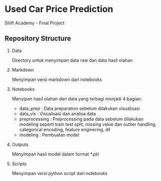 # Used Car Price Prediction
Shift Academy - Final Project

## Repository Structure
1. Data

   Directory untuk menyimpan data raw dan data hasil olahan
   
2. Markdown

   Menyimpan versi markdown dari notebooks
   
3. Notebooks

   Menyipan hasil olahan dari data yang terbagi menjadi 4 bagian:
   
   * data_prep : Data preparation sebelum dilakukan visualisasi
   * data_vis : Visualisasi dan analisa data
   * preprocessing : Preprocessing pada data sebelum dilakukan modeling seperti train test split, missing value dan outlier handling, categorical encoding, feature enginering, dll
   * modeling : Pembuatan model
   
4. Outputs
   
   Menyimpan hasil model dalam format *.pkl
   
5. Scripts
   
   Menyimpan versi python script dari notebooks
